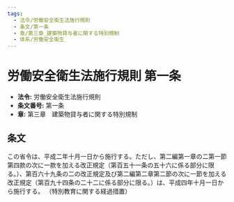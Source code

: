 ```yaml
---
tags:
  - 法令/労働安全衛生法施行規則
  - 条文/第一条
  - 章/第三章_建築物貸与者に関する特別規制
  - 体系/労働安全衛生
---
```

# 労働安全衛生法施行規則 第一条

- **法令:** 労働安全衛生法施行規則
- **条文番号:** 第一条
- **章:** 第三章　建築物貸与者に関する特別規制

## 条文
この省令は、平成二年十月一日から施行する。ただし、第二編第一章の二第一節第四款の次に一款を加える改正規定（第百五十一条の五十六に係る部分に限る。）、第百六十九条の二の改正規定及び第二編第二章第二節の次に一節を加える改正規定（第百九十四条の二十二に係る部分に限る。）は、平成四年十月一日から施行する。
（特別教育に関する経過措置）

